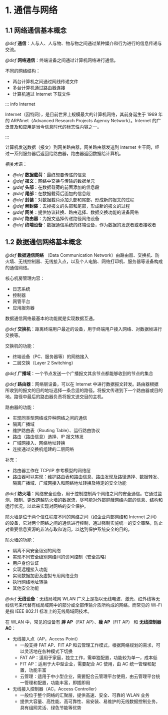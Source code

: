 # 1. 通信与网络

## 1.1 网络通信基本概念

*@def* **通信**：人与人、人与物、物与物之间通过某种媒介和行为进行的信息传递与交流。

*@def* **网络通信**：终端设备之间通过计算机网络进行通信。

不同的网络结构：

- 两台计算机之间通过网线传递文件
- 多台计算机通过路由器连接
- 计算机通过 Internet 下载文件

::: info Internet

Internet（因特网），是目前世界上规模最大的计算机网络，其前身诞生于 1969 年的 ARPAnet（Advanced Research Projects Agency Network）。Internet 的广泛普及和应用是当今信息时代的标志性内容之一。

:::

计算机发送数据（报文）到网关路由器，网关路由器发送到 Internet 主干网，经过一系列服务器后返回给路由器，路由器返回数据给计算机。

相关术语：

- *@def* **数据载荷**：最终想要传递的信息
- *@def* **报文**：网络中交换与传输的数据单元
- *@def* **头部**：在数据载荷的前面添加的信息段
- *@def* **尾部**：在数据载荷后面加的信息段
- *@def* **封装**：对数据载荷添加头部和尾部，形成新的报文的过程
- *@def* **解封装**：去掉报文的头部和尾部，形成新的报文的过程
- *@def* **网关**：提供协议转换、路由选择、数据交换功能的设备网络
- *@def* **路由器**：为报文选择传递路径网络设备
- *@def* **终端设备**：数据通信系统的终端设备，作为数据的发送者或者接收者

## 1.2 数据通信网络基本概念

*@def* **数据通信网络** （Data Communication Network）由路由器、交换机、防火墙、无线控制器、无线接入点，以及个人电脑、网络打印机、服务器等设备构成的通信网络。

核心机房管理内容：

- 日志系统
- 控制器
- 网管平台
- 应用服务器

数据通信网络最基本的功能就是实现数据互通。

*@def* **交换机**：距离终端用户最近的设备，用于终端用户接入网络、对数据帧进行交换等。

交换机的功能：

- 终端设备（PC、服务器等）的网络接入
- 二层交换（Layer 2 Switching）

*@def* **广播域**：一个节点发送一个广播报文其余节点都能够收到的节点的集合

*@def* **路由器**：网络层设备，可以在 Internet 中进行数据报文转发。路由器根据所收到的报文的目的地址选择一条合适的路径。将报文传递到下一个路由器或目的地。路径中最后的路由器负责将报文送交目的主机。

路由器的功能：

- 实现同类型网络或异种网络之间的通信
- 隔离广播域
- 维护路由表（Routing Table）、运行路由协议
- 路由（路由信息）选择、IP 报文转发
- 广域网接入、网络地址转换
- 连接通过交换机组建的二层网络

补充：

- 路由器工作在 TCP/IP 参考模型的网络层
- 路由器可以实现：维护路由表和路由信息、路由发现及路径选择、数据转发、隔离广播域、广域网接入和网络地址转换及特定的安全功能

*@def* **防火墙**：网络安全设备，用于控制控制两个网络之间的安全通信。它通过监测、限制、更改跨越防火墙的数据流，尽可能对外部屏蔽网络内部的信息、结构和运行状况，以此来实现对网络的安全保护。

防火墙是位于两个信任程度不同的网络之间（如企业内部网络和 Internet 之间）的设备，它对两个网络之间的通信进行控制，通过强制实施统一的安全策略，防止对重要信息资源的非法存取和访问，以达到保护系统安全的目的。

防火墙的功能：

- 隔离不同安全级别的网络
- 实现不同安全级别网络间的访问控制（安全策略）
- 用户身份认证
- 实现远程接入功能
- 实现数据加密及虚拟专用网络业务
- 执行网络地址转换
- 其他安全功能

*@def* **无线设备**：无线局域网 WLAN 广义上是指以无线电波、激光、红外线等无线信号来代替有线局域网中的部分或全部传输介质所构成的网络。而常见的 Wi-Fi 是指 IEEE 802.11 标准上的无线局域网技术。

在 WLAN 中，常见的设备有 **胖 AP**（FAT AP）、**瘦 AP**（FIT AP） 和 **无线控制器 AC**：

- 无线接入点（AP，Access Point）
  - 一般支持 FAT AP、FIT AP 和云管理工作模式，根据网络规划的需求，可以灵活地在各种模式下切换
  - FAT AP：适用于家庭，独立工作，需单独配置，功能较为单一，成本低
  - FIT AP：适用于大中型企业，需要配合 AC 使用，由 AC 统一管理和配置，功能丰富
  - 云管理：适用于中小型企业，需要配合云管理平台使用，由云管理平台统一管理和配置，功能丰富，即插即用
- 无线接入控制器（AC，Access Controller）
  - 一般位于整个网络的汇聚层，提供高速、安全、可靠的 WLAN 业务
  - 提供大容量、高性能、高可靠性、易安装、易维护的无线数据控制业务，具有组网灵活、绿色节能等优势
